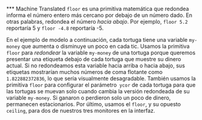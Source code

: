 ﻿*** Machine Translated
`floor` es una primitiva matemática que redondea informa el número entero más cercano por debajo de un número dado. En otras palabras, redondea el número *hacia abajo*. Por ejemplo, `floor 5.2` reportaría 5 y `floor -4.8` reportaría -5.

En el ejemplo de modelo a continuación, cada tortuga tiene una variable `my-money` que aumenta o disminuye un poco en cada tic. Usamos la primitiva `floor` para *redondear* la variable `my-money` de una tortuga porque queremos presentar una etiqueta debajo de cada tortuga que muestre su dinero actual. Si no redondeamos esta variable hacia arriba o hacia abajo, sus etiquetas mostrarían muchos números de coma flotante como `1.822882372836`, lo que sería visualmente desagradable. También usamos la primitiva `floor` para configurar el parámetro` ycor` de cada tortuga para que las tortugas se muevan solo cuando cambia la versión redondeada de su variable `my-money`. Si ganaron o perdieron solo un poco de dinero, permanecen estacionarios. Por último, usamos el `floor`, y su opuesto `ceiling`, para dos de nuestros tres monitores en la interfaz.

